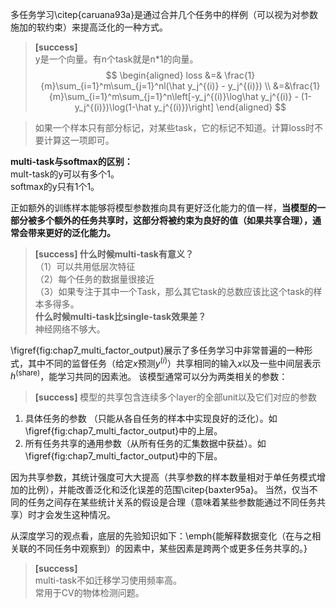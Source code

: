 多任务学习\citep{caruana93a}是通过合并几个任务中的样例（可以视为对参数施加的软约束）来提高泛化的一种方式。  
> **[success]**  
y是一个向量。有n个task就是n*1的向量。  
$$
\begin{aligned}
loss &=& \frac{1}{m}\sum_{i=1}^m\sum_{j=1}^nl(\hat y_j^{(i)} - y_j^{(i)}) \\
&=&\frac{1}{m}\sum_{i=1}^m\sum_{j=1}^n\left[-y_j^{(i)}\log\hat y_j^{(i)} - (1-y_j^{(i)})\log(1-\hat y_j^{(i)})\right]
\end{aligned}
$$

> 如果一个样本只有部分标记，对某些task，它的标记不知道。计算loss时不要计算这一项即可。  

**multi-task与softmax的区别：**  
mult-task的y可以有多个1。  
softmax的y只有1个1。  

正如额外的训练样本能够将模型参数推向具有更好泛化能力的值一样，**当模型的一部分被多个额外的任务共享时，这部分将被约束为良好的值（如果共享合理），通常会带来更好的泛化能力。**
> **[success] 什么时候multi-task有意义？**   
（1）可以共用低层次特征   
（2）每个任务的数据量很接近  
（3）如果专注于其中一个Task，那么其它task的总数应该比这个task的样本多得多。  
**什么时候multi-task比single-task效果差？**  
神经网络不够大。  


\figref{fig:chap7_multi_factor_output}展示了多任务学习中非常普遍的一种形式，其中不同的监督任务（给定$x$预测$y^{(i)}$）共享相同的输入$x$以及一些中间层表示$h^{(\text{share})}$，能学习共同的因素池。
该模型通常可以分为两类相关的参数：  
> **[success]** 模型的共享包含连续多个layer的全部unit以及它们对应的参数  

1. 具体任务的参数 （只能从各自任务的样本中实现良好的泛化）。如\figref{fig:chap7_multi_factor_output}中的上层。
2. 所有任务共享的通用参数（从所有任务的汇集数据中获益）。如\figref{fig:chap7_multi_factor_output}中的下层。 

因为共享参数，其统计强度可大大提高（共享参数的样本数量相对于单任务模式增加的比例），并能改善泛化和泛化误差的范围\citep{baxter95a}。
当然，仅当不同的任务之间存在某些统计关系的假设是合理（意味着某些参数能通过不同任务共享）时才会发生这种情况。

从深度学习的观点看，底层的先验知识如下：\emph{能解释数据变化（在与之相关联的不同任务中观察到）的因素中，某些因素是跨两个或更多任务共享的。}

> **[success]**  
multi-task不如迁移学习使用频率高。  
常用于CV的物体检测问题。  